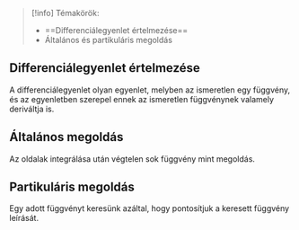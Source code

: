 > [!info] Témakörök:
> - ==Differenciálegyenlet értelmezése==
> - Általános és partikuláris megoldás
## Differenciálegyenlet értelmezése
A differenciálegyenlet olyan egyenlet, melyben az ismeretlen egy függvény, és az egyenletben szerepel ennek az ismeretlen függvénynek valamely deriváltja is.
## Általános megoldás
Az oldalak integrálása után végtelen sok függvény mint megoldás.
## Partikuláris megoldás
Egy adott függvényt keresünk azáltal, hogy pontosítjuk a keresett függvény leírását.